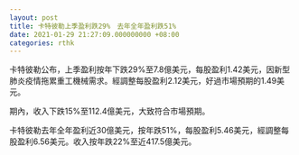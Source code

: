 ```yaml
---
layout: post
title: 卡特彼勒上季盈利跌29%　去年全年盈利跌51%
date: 2021-01-29 21:27:09.000000000 +08:00
categories: rthk
---
```


卡特彼勒公布，上季盈利按年下跌29%至7.8億美元，每股盈利1.42美元，因新型肺炎疫情拖累重工機械需求。經調整每股盈利2.12美元，好過市場預期的1.49美元。

期內，收入下跌15%至112.4億美元，大致符合市場預期。

卡特彼勒去年全年盈利近30億美元，按年跌51%，每股盈利5.46美元，經調整每股盈利6.56美元。收入按年跌22%至近417.5億美元。
